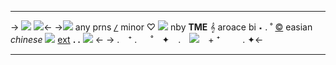 ***
-> ![](https://media.discordapp.net/attachments/1040836076069191750/1047656158443343933/Untitled361_20221130183115.png) 
![](https://tomomi.neocities.org/divider/div18.png)<-
->![](https://pixelbank.neocities.org/emoticons/faces/b49c9b1a.gif) any prns [***`/`***](https://pronouny.xyz/u/xiaoyi) minor ♡ 
 ![](https://caterpie.crd.co/assets/images/gallery05/ffd074e8.gif?v=4e3f41e8) nby **TME** 𝄞 aroace bi ⋆ . ˚
[©](https://twitter.com/no1bisexualfan) easian *chinese* ![](https://caterpie.crd.co/assets/images/gallery02/bfb0e73b.gif?v=4e3f41e8) [ext](http://txti.es/angelidolic) **. .** ![](https://tomomi.neocities.org/pixeles/250.gif) <-
-> .　⁺ . 　 ˚　✦　.　![](https://tomomi.neocities.org/pixeles/252.gif)　+ ⁺　 　 . ✦<-
***